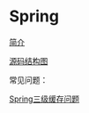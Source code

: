 # Spring

[简介](/Spring/Spring/Spring源码简介.html)

[源码结构图](/Spring/Spring/Spring源码结构图.html)

常见问题：

[Spring三级缓存问题](/Spring/Spring/核心问题/Spring三级缓存知识.html)



